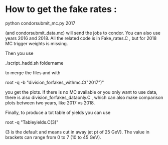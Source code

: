 
# How to get the fake rates : 

  python condorsubmit_mc.py 2017

(and condorsubmit_data.mc) will send the jobs to condor. You can also use years 2016 and 2018. All the related code is in Fake_rates.C , but for 2018 MC trigger weights is missing.

Then you use

  ./script_hadd.sh foldername
  
to merge the files and with 

  root -q -b "division_forfakes_withmc.C(\"2017\")"

you get the plots. 
If there is no MC available or you only want to use data, there is also division_forfakes_dataonly.C , which can also make comparison plots between two years, like 2017 vs 2018.

Finally, to produce a txt table of yields you can use

  root -q "Tableyields.C(3)"

(3 is the default and means cut in away jet pt of 25 GeV).  The value in brackets can range from 0 to 7 (10 to 45 GeV).

